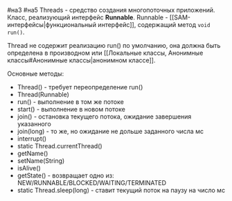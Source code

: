 #на3 #на5
Threads - средство создания многопоточных приложений. Класс, реализующий интерфейс **Runnable**.
Runnable - [[SAM-интерфейсы|функциональный интерфейс]], содержащий метод `void run()`.

Thread не содержит реализацию run() по умолчанию, она должна быть определена в производном или [[Локальные классы, Анонимные классы#Анонимные классы|анонимном классе]].

Основные методы:
* Thread() - требует переопределение run()
* Thread(Runnable)
* run() - выполнение в том же потоке
* start() - выполнение в новом потоке
* join() - остановка текущего потока, ожидание завершения указанного
* join(long) - то же, но ожидание не дольше заданного числа мс
* interrupt()
* static Thread.currentThread()
* getName()
* setName(String)
* isAlive()
* getState() - возвращает одно из: NEW/RUNNABLE/BLOCKED/WAITING/TERMINATED
* static Thread.sleep(long) - ставит текущий поток на паузу на число мс

